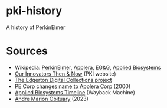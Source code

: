 # pki-history
A history of PerkinElmer

# Sources
- Wikipedia: [PerkinElmer](https://en.wikipedia.org/wiki/PerkinElmer), [Applera](https://en.wikipedia.org/wiki/Applera), [EG&G](EG&G), [Applied Biosystems](https://en.wikipedia.org/wiki/Applied_Biosystems)
- [Our Innovators Then & Now](https://www.perkinelmer.com/corporate/company/our-history/our-innovators-then-now.html) (PKI website)
- [The Edgerton Digital Collections project](https://edgerton-digital-collections.org/)
- [PE Corp changes name to Applera Corp](https://www.bioprocessonline.com/doc/pe-corp-changes-name-to-applera-corp-0001) (2000)
- [Applied Biosystems Timeline](https://web.archive.org/web/20070927044911/http://marketing.appliedbiosystems.com/mk/get/25YRSEMS_HERRITAGE_TIMELINE) (Wayback Machine)
- [Andre Marion Obituary](https://www.paloaltoonline.com/obituaries/memorials/andre-marion?o=7796) (2023)
